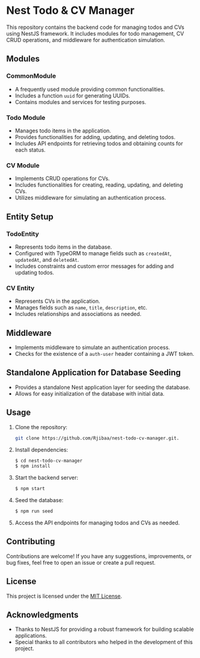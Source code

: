 # Nest Todo & CV Manager

This repository contains the backend code for managing todos and CVs using NestJS framework. It includes modules for todo management, CV CRUD operations, and middleware for authentication simulation.

## Modules

### CommonModule

- A frequently used module providing common functionalities.
- Includes a function `uuid` for generating UUIDs.
- Contains modules and services for testing purposes.

### Todo Module

- Manages todo items in the application.
- Provides functionalities for adding, updating, and deleting todos.
- Includes API endpoints for retrieving todos and obtaining counts for each status.

### CV Module

- Implements CRUD operations for CVs.
- Includes functionalities for creating, reading, updating, and deleting CVs.
- Utilizes middleware for simulating an authentication process.

## Entity Setup

### TodoEntity

- Represents todo items in the database.
- Configured with TypeORM to manage fields such as `createdAt`, `updatedAt`, and `deletedAt`.
- Includes constraints and custom error messages for adding and updating todos.

### CV Entity

- Represents CVs in the application.
- Manages fields such as `name`, `title`, `description`, etc.
- Includes relationships and associations as needed.

## Middleware

- Implements middleware to simulate an authentication process.
- Checks for the existence of a `auth-user` header containing a JWT token.

## Standalone Application for Database Seeding

- Provides a standalone Nest application layer for seeding the database.
- Allows for easy initialization of the database with initial data.

## Usage

1. Clone the repository:
   ```bash
   git clone https://github.com/Rjibaa/nest-todo-cv-manager.git.
   ```
2. Install dependencies:
   ```bash
   $ cd nest-todo-cv-manager
   $ npm install
   ``` 
3. Start the backend server:
   ```bash
   $ npm start
   ```
4. Seed the database:
   ```bash
   $ npm run seed
   ```
5. Access the API endpoints for managing todos and CVs as needed.

## Contributing

Contributions are welcome! If you have any suggestions, improvements, or bug fixes, feel free to open an issue or create a pull request.

## License

This project is licensed under the [MIT License](LICENSE).

## Acknowledgments

- Thanks to NestJS for providing a robust framework for building scalable applications.
- Special thanks to all contributors who helped in the development of this project.
